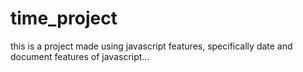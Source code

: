 # time_project

this is a project made using javascript features, specifically date and document features of javascript...
